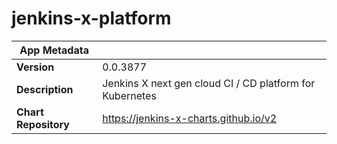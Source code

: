 # jenkins-x-platform

|App Metadata||
|---|---|
| **Version** | 0.0.3877 |
| **Description** | Jenkins X next gen cloud CI / CD platform for Kubernetes |
| **Chart Repository** | https://jenkins-x-charts.github.io/v2 |

